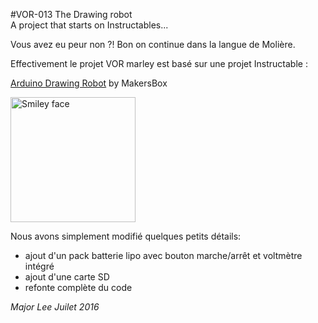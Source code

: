 #VOR-013 The Drawing robot	
A project that starts on Instructables...

Vous avez eu peur non ?! Bon on continue dans la langue de Molière.

Effectivement le projet VOR marley est basé sur une projet Instructable :

[Arduino Drawing Robot](http://www.instructables.com/id/Arduino-Drawing-Robot/) by MakersBox

 <img src="http://www.vorobotics.com/uploads/VOR-013/VOR013drawingRobots.JPG" alt="Smiley face" height="200" width="200">

Nous avons simplement modifié quelques petits détails:

- ajout d'un pack batterie lipo avec bouton marche/arrêt et voltmètre intégré
- ajout d'une carte SD
- refonte complète du code 

*Major Lee Juilet 2016*